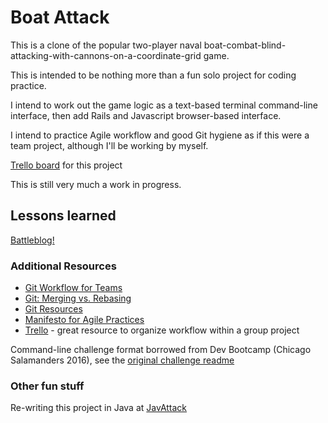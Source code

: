 # Boat Attack

This is a clone of the popular two-player naval boat-combat-blind-attacking-with-cannons-on-a-coordinate-grid game. 

This is intended to be nothing more than a fun solo project for coding practice. 

I intend to work out the game logic as a text-based terminal command-line interface, then add Rails and Javascript browser-based interface. 

I intend to practice Agile workflow and good Git hygiene as if this were a team project, although I'll be working by myself.

[Trello board](https://trello.com/b/3tSJfxds/boat-attack) for this project

This is still very much a work in progress.


## Lessons learned

[Battleblog!](battleblog.md)


### Additional Resources

- [Git Workflow for Teams](https://gist.github.com/mikelikesbikes/ccbf4c7fd90e647138c6)
- [Git: Merging vs. Rebasing](https://www.atlassian.com/git/tutorials/merging-vs-rebasing/conceptual-overview)
- [Git Resources](http://git-scm.com/book/en/v2/Getting-Started-About-Version-Control)
- [Manifesto for Agile Practices](http://agilemanifesto.org/)
- [Trello](https://trello.com/) - great resource to organize workflow within a group project

Command-line challenge format borrowed from Dev Bootcamp (Chicago Salamanders 2016), see the [original challenge readme](original-challenge-readme.md)

### Other fun stuff

Re-writing this project in Java at [JavAttack](http://www.github.com/benedictify/JavAttack)
